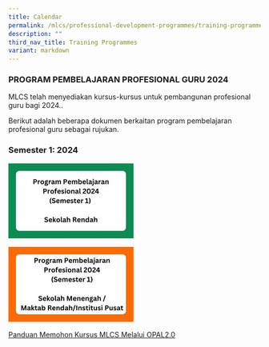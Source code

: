 ```yaml
---
title: Calendar
permalink: /mlcs/professional-development-programmes/training-programmes/calendar/
description: ""
third_nav_title: Training Programmes
variant: markdown
---
```

### **PROGRAM PEMBELAJARAN PROFESIONAL GURU 2024**

MLCS telah menyediakan kursus-kursus untuk pembangunan profesional guru bagi 2024..

Berikut adalah beberapa dokumen berkaitan program pembelajaran profesional guru sebagai rujukan.

### **Semester 1: 2024**

<p><a href="/files/MLCS_PD_2024__Semester_1____Objektif___Sinopsis__Rendah_.pdf">			
		<!--Comment: Image name and image location---> <img src="/images/001_kursus_sekolah_rendah.jpg" alt="Sekolah Rendah"></a>

</p><p><a href="/files/MLCS_PD_2024__Semester_1____Objektif___Sinopsis__MenMR___IP_.pdf">			
		<!--Comment: Image name and image location---> <img src="/images/001_kursus_sekolah_menengah.jpg" alt="Sekolah Menengah"></a>
		

</p>

 [Panduan Memohon Kursus MLCS Melalui OPAL2.0](/files/5-panduan-memohon-kursus-mlcs-melalui-portal-opal-2-0%20.pdf)